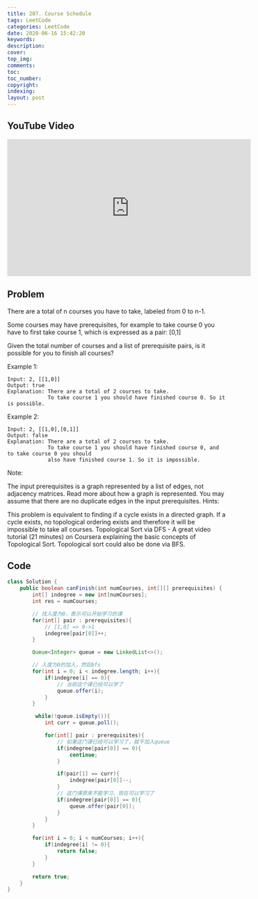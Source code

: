 ```yaml
---
title: 207. Course Schedule
tags: LeetCode
categories: LeetCode
date: 2020-06-16 15:42:20
keywords:
description:
cover:
top_img:
comments:
toc:
toc_number:
copyright:
indexing:
layout: post
---
```


## YouTube Video

<iframe width="560" height="315" src="https://www.youtube.com/embed/oa6uR2yNG_s" frameborder="0" allow="accelerometer; autoplay; encrypted-media; gyroscope; picture-in-picture" allowfullscreen></iframe>

## Problem

There are a total of n courses you have to take, labeled from 0 to n-1.

Some courses may have prerequisites, for example to take course 0 you have to first take course 1, which is expressed as a pair: [0,1]

Given the total number of courses and a list of prerequisite pairs, is it possible for you to finish all courses?

Example 1:

```
Input: 2, [[1,0]]
Output: true
Explanation: There are a total of 2 courses to take.
             To take course 1 you should have finished course 0. So it is possible.
```

Example 2:

```
Input: 2, [[1,0],[0,1]]
Output: false
Explanation: There are a total of 2 courses to take.
             To take course 1 you should have finished course 0, and to take course 0 you should
             also have finished course 1. So it is impossible.
```

Note:

The input prerequisites is a graph represented by a list of edges, not adjacency matrices. Read more about how a graph is represented.
You may assume that there are no duplicate edges in the input prerequisites.
Hints:

This problem is equivalent to finding if a cycle exists in a directed graph. If a cycle exists, no topological ordering exists and therefore it will be impossible to take all courses.
Topological Sort via DFS - A great video tutorial (21 minutes) on Coursera explaining the basic concepts of Topological Sort.
Topological sort could also be done via BFS.

## Code

```java
class Solution {
    public boolean canFinish(int numCourses, int[][] prerequisites) {
        int[] indegree = new int[numCourses];
        int res = numCourses;

        // 找入度为0，表示可以开始学习的课
        for(int[] pair : prerequisites){
            // [1,0] => 0->1
            indegree[pair[0]]++;
        }

        Queue<Integer> queue = new LinkedList<>();

        // 入度为0的加入，然后bfs
        for(int i = 0; i < indegree.length; i++){
            if(indegree[i] == 0){
                // 当前这个课已经可以学了
                queue.offer(i);
            }
        }

         while(!queue.isEmpty()){
            int curr = queue.poll();

            for(int[] pair : prerequisites){
                // 如果这门课已经可以学习了，就不加入queue
                if(indegree[pair[0]] == 0){
                    continue;
                }

                if(pair[1] == curr){
                    indegree[pair[0]]--;
                }
                // 这门课原来不能学习，现在可以学习了
                if(indegree[pair[0]] == 0){
                    queue.offer(pair[0]);
                }
            }
        }

        for(int i = 0; i < numCourses; i++){
            if(indegree[i] != 0){
                return false;
            }
        }

        return true;
    }
}
```
